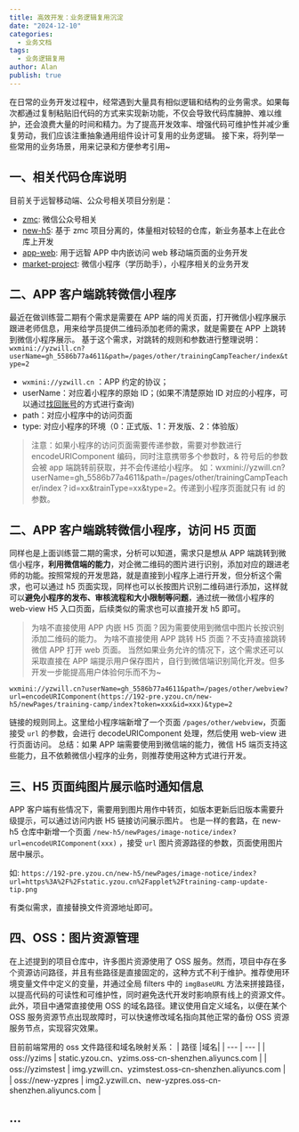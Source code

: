 ```yaml
---
title: 高效开发：业务逻辑复用沉淀
date: "2024-12-10"
categories:
  - 业务文档
tags:
  - 业务逻辑复用
author: Alan
publish: true
---
```


在日常的业务开发过程中，经常遇到大量具有相似逻辑和结构的业务需求。如果每次都通过复制粘贴旧代码的方式来实现新功能，不仅会导致代码库臃肿、难以维护，还会浪费大量的时间和精力。为了提高开发效率、增强代码可维护性并减少重复劳动，我们应该注重抽象通用组件设计可复用的业务逻辑。
接下来，将列举一些常用的业务场景，用来记录和方便参考引用~
## 一、相关代码仓库说明
目前关于远智移动端、公众号相关项目分别是：
- [zmc](http://git.yzwill.cn/yz-web/zmc): 微信公众号相关
- [new-h5](http://git.yzwill.cn/yz-web/new-h5): 基于 zmc 项目分离的，体量相对较轻的仓库，新业务基本上在此仓库上开发
- [app-web](http://git.yzwill.cn/yz-web/app-web): 用于远智 APP 中内嵌访问 web 移动端页面的业务开发
- [market-project](http://git.yzwill.cn/yz-web/market-project): 微信小程序（学历助手），小程序相关的业务开发

## 二、APP 客户端跳转微信小程序
最近在做训练营二期有个需求是需要在 APP 端的闯关页面，打开微信小程序展示跟进老师信息，用来给学员提供二维码添加老师的需求，就是需要在 APP 上跳转到微信小程序展示。
基于这个需求，对跳转的规则和参数进行整理说明：
`wxmini://yzwill.cn?userName=gh_5586b77a4611&path=/pages/other/trainingCampTeacher/index&type=2`
- `wxmini://yzwill.cn` ：APP 约定的协议；
-  userName：对应着小程序的原始 ID；(如果不清楚原始 ID 对应的小程序，可以通过[找回账号](https://mp.weixin.qq.com/acct/findacct?action=scan&token=&lang=zh_CN)的方式进行查询)
-  path：对应小程序中的访问页面
-  type: 对应小程序的环境（0：正式版、1：开发版、2：体验版）

> 注意：如果小程序的访问页面需要传递参数，需要对参数进行 encodeURIComponent 编码，同时注意携带多个参数时，& 符号后的参数会被 app 端跳转前获取，并不会传递给小程序。
> 如：wxmini://yzwill.cn?userName=gh_5586b77a4611&path=/pages/other/trainingCampTeacher/index？id=xx&trainType=xx&type=2。传递到小程序页面就只有 id 的参数。

## 二、APP 客户端跳转微信小程序，访问 H5 页面
同样也是上面训练营二期的需求，分析可以知道，需求只是想从 APP 端跳转到微信小程序，**利用微信端的能力**，对企微二维码的图片进行识别，添加对应的跟进老师的功能。按照常规的开发思路，就是直接到小程序上进行开发，但分析这个需求，也可以通过 h5 页面实现，同样也可以长按图片识别二维码进行添加，这样就可以**避免小程序的发布、审核流程和大小限制等问题**，通过统一微信小程序的 web-view H5 入口页面，后续类似的需求也可以直接开发 h5 即可。
> 为啥不直接使用 APP 内嵌 H5 页面？因为需要使用到微信中图片长按识别添加二维码的能力。
> 为啥不直接使用 APP 跳转 H5 页面？不支持直接跳转微信 APP 打开 web 页面。
> 当然如果业务允许的情况下，这个需求还可以采取直接在 APP 端提示用户保存图片，自行到微信端识别简化开发。但多开发一步能提高用户体验何乐而不为~

`wxmini://yzwill.cn?userName=gh_5586b77a4611&path=/pages/other/webview?url=encodeURIComponent(https://192-pre.yzou.cn/new-h5/newPages/training-camp/index?token=xxx&id=xxx)&type=2`

链接的规则同上。这里给小程序端新增了一个页面 `/pages/other/webview`，页面接受 `url` 的参数，会进行 decodeURIComponent 处理，然后使用 web-view 进行页面访问。
总结：如果 APP 端需要使用到微信端的能力，微信 H5 端页支持这些能力，且不依赖微信小程序的业务，则推荐使用这种方式进行开发。

## 三、H5 页面纯图片展示临时通知信息
APP 客户端有些情况下，需要用到图片用作中转页，如版本更新后旧版本需要升级提示，可以通过访问内嵌 H5 链接访问展示图片。
也是一样的套路，在 new-h5 仓库中新增一个页面 `/new-h5/newPages/image-notice/index?url=encodeURIComponent(xxx)` ，接受 `url` 图片资源路径的参数，页面使用图片居中展示。

如: `https://192-pre.yzou.cn/new-h5/newPages/image-notice/index?url=https%3A%2F%2Fstatic.yzou.cn%2Fapplet%2Ftraining-camp-update-tip.png`

有类似需求，直接替换文件资源地址即可。

## 四、OSS：图片资源管理
 在上述提到的项目仓库中，许多图片资源使用了 OSS 服务。然而，项目中存在多个资源访问路径，并且有些路径是直接固定的，这种方式不利于维护。推荐使用环境变量文件中定义的变量，并通过全局 filters 中的 `imgBaseURL` 方法来拼接路径，以提高代码的可读性和可维护性，同时避免迭代开发时影响原有线上的资源文件。
此外，项目中通常直接使用 OSS 的域名路径。建议使用自定义域名，以便在某个 OSS 服务资源节点出现故障时，可以快速修改域名指向其他正常的备份 OSS 资源服务节点，实现容灾效果。
 
 目前前端常用的 oss 文件路径和域名映射关系：
| 路径 |域名| 
| --- | --- |
| oss://yzims | static.yzou.cn、yzims.oss-cn-shenzhen.aliyuncs.com |
| oss://yzimstest   | img.yzwill.cn、yzimstest.oss-cn-shenzhen.aliyuncs.com |
| oss://new-yzpres   |  img2.yzwill.cn、new-yzpres.oss-cn-shenzhen.aliyuncs.com |

## ...
